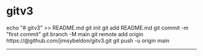 # gitv3
echo "# gitv3" >> README.md
git init
git add README.md
git commit -m "first commit"
git branch -M main
git remote add origin https://<key>@github.com/jimsybeldon/gitv3.git
git push -u origin main

***
